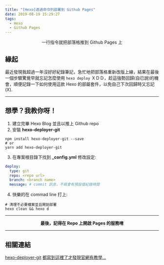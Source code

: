 ```yaml
---
title: "[Hexo]透過命令列部署到 Github Pages"
date: 2019-08-19 15:29:27
tags:
  - Hexo
  - Github Pages
---
```


<center> 一行指令就把部落格推到 Github Pages 上 </center>

<!-- more -->

## 緣起

最近發現我超過一年沒好好紀錄筆記，急忙地把部落格重新改版上線，結果在最後一個步驟驚覺早就忘記怎麼使用 `hexo deploy` ＸＤＤ，趁這強勢回歸(自已說)的機會，順便記錄一下如何使用這款 Hexo 的部屬套件，以免自己下次回歸時又忘記(X).

---

## 想學？我教你呀！

1. 建立完畢 Hexo Blog 並且以推上 Github repo
2. 安裝 **hexo-deployer-git**

```shell
npm install hexo-deployer-git --save
# or
yarn add hexo-deployer-git
```

3. 在專案根目錄下找到 **\_config.yml** 修改設定:

```yml
deploy:
  type: git
  repo: <repo url>
  branch: <branch name>
  message: # commit 訊息，不寫會有預設值紀錄時間
```

4. 快樂的在 commad line 打上:

```shell
# 清理不必要檔案並且開始部署
hexo clean && hexo d
```

---

**<center>最後，記得在 Repo 上開啟 Pages 的服務唷</center>**

---

## 相關連結

[hexo-deployer-git](https://github.com/hexojs/hexo-deployer-git)
[都寫到這裡了才發現官網有教學...](https://hexo.io/zh-tw/docs/deployment.html)
